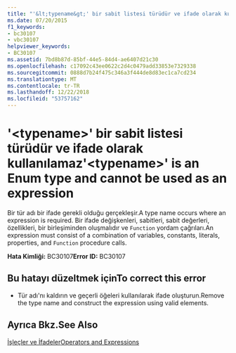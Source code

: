 ```yaml
---
title: "'&lt;typename&gt;' bir sabit listesi türüdür ve ifade olarak kullanılamaz"
ms.date: 07/20/2015
f1_keywords:
- bc30107
- vbc30107
helpviewer_keywords:
- BC30107
ms.assetid: 7bd8b87d-85bf-44e5-84d4-ae6407d21c30
ms.openlocfilehash: c17092c43ee0622c2d4c0479add33853e7329338
ms.sourcegitcommit: 0888d7b24f475c346a3f444de8d83ec1ca7cd234
ms.translationtype: MT
ms.contentlocale: tr-TR
ms.lasthandoff: 12/22/2018
ms.locfileid: "53757162"
---
```

# <a name="lttypenamegt-is-an-enum-type-and-cannot-be-used-as-an-expression"></a><span data-ttu-id="7fc23-102">'&lt;typename&gt;' bir sabit listesi türüdür ve ifade olarak kullanılamaz</span><span class="sxs-lookup"><span data-stu-id="7fc23-102">'&lt;typename&gt;' is an Enum type and cannot be used as an expression</span></span>
<span data-ttu-id="7fc23-103">Bir tür adı bir ifade gerekli olduğu gerçekleşir.</span><span class="sxs-lookup"><span data-stu-id="7fc23-103">A type name occurs where an expression is required.</span></span> <span data-ttu-id="7fc23-104">Bir ifade değişkenleri, sabitleri, sabit değerleri, özellikleri, bir birleşiminden oluşmalıdır ve `Function` yordam çağrıları.</span><span class="sxs-lookup"><span data-stu-id="7fc23-104">An expression must consist of a combination of variables, constants, literals, properties, and `Function` procedure calls.</span></span>  
  
 <span data-ttu-id="7fc23-105">**Hata Kimliği:** BC30107</span><span class="sxs-lookup"><span data-stu-id="7fc23-105">**Error ID:** BC30107</span></span>  
  
## <a name="to-correct-this-error"></a><span data-ttu-id="7fc23-106">Bu hatayı düzeltmek için</span><span class="sxs-lookup"><span data-stu-id="7fc23-106">To correct this error</span></span>  
  
-   <span data-ttu-id="7fc23-107">Tür adı'nı kaldırın ve geçerli öğeleri kullanılarak ifade oluşturun.</span><span class="sxs-lookup"><span data-stu-id="7fc23-107">Remove the type name and construct the expression using valid elements.</span></span>  
  
## <a name="see-also"></a><span data-ttu-id="7fc23-108">Ayrıca Bkz.</span><span class="sxs-lookup"><span data-stu-id="7fc23-108">See Also</span></span>  
 [<span data-ttu-id="7fc23-109">İşleçler ve İfadeler</span><span class="sxs-lookup"><span data-stu-id="7fc23-109">Operators and Expressions</span></span>](../../visual-basic/programming-guide/language-features/operators-and-expressions/index.md)
